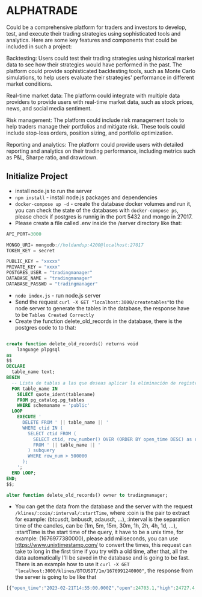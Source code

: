 # ALPHATRADE


Could be a comprehensive platform for traders and investors to develop, test, and execute their trading strategies using sophisticated tools and analytics. Here are some key features and components that could be included in such a project:

Backtesting: Users could test their trading strategies using historical market data to see how their strategies would have performed in the past. The platform could provide sophisticated backtesting tools, such as Monte Carlo simulations, to help users evaluate their strategies' performance in different market conditions.

Real-time market data: The platform could integrate with multiple data providers to provide users with real-time market data, such as stock prices, news, and social media sentiment.

Risk management: The platform could include risk management tools to help traders manage their portfolios and mitigate risk. These tools could include stop-loss orders, position sizing, and portfolio optimization.

Reporting and analytics: The platform could provide users with detailed reporting and analytics on their trading performance, including metrics such as P&L, Sharpe ratio, and drawdown.

## Initialize Project

- install node.js to run the server
- `npm install` - install node.js packages and dependencies
- `docker-compose up -d` - create the database docker volumes and run it, you can check the state of the databases with `docker-compose ps`, please check if postgres is runnig in the port 5432 and mongo in 27017.
- Please create a file called .env inside the /server directory like that:
```javascript
API_PORT=3000

MONGO_URI= mongodb://holdandup:4200@localhost:27017
TOKEN_KEY = secret

PUBLIC_KEY = "xxxxx"
PRIVATE_KEY = "xxxx"
POSTGRES_USER = "tradingmanager"
DATABASE_NAME = "tradingmanager"
DATABASE_PASSWD = "tradingmanager"
```
- `node index.js` - run node.js server
- Send the request `curl -X GET "localhost:3000/createtables"`to the node server to generate the tables in the database, the response have to be `Tables Created Correctly`
- Create the function delete_old_records in the database, there is the postgres code to to that:
```sql

create function delete_old_records() returns void
    language plpgsql
as
$$
DECLARE
  table_name text;
BEGIN
  -- Lista de tablas a las que deseas aplicar la eliminación de registros antiguos
  FOR table_name IN 
    SELECT quote_ident(tablename)
    FROM pg_catalog.pg_tables
    WHERE schemaname = 'public'
  LOOP
    EXECUTE '
      DELETE FROM ' || table_name || ' 
      WHERE ctid IN (
        SELECT ctid FROM (
          SELECT ctid, row_number() OVER (ORDER BY open_time DESC) as row_num
          FROM ' || table_name || '
        ) subquery
        WHERE row_num > 500000
      );
    ';
  END LOOP;
END;
$$;

alter function delete_old_records() owner to tradingmanager;

```
- You can get the data from the database and the server with the request `/klines/:coin/:interval/:startTime`, where :coin is the pair to extract for example: (btcusdt, bnbusdt, adausdt, ...), :interval is the separation time of the candles, can be (1m, 5m, 15m, 30m, 1h, 2h, 4h, 1d, ...), :startTime is the start time of the query, it have to be a unix time, for example: (1676977380000), please add miliseconds, you can use https://www.unixtimestamp.com/ to convert the times, this request can take to long in the first time if you try with a old time, after that, all the data automatically I'll be saved in the database and is going to be fast. There is an example how to use it `curl -X GET "localhost:3000/klines/BTCUSDT/1m/1676991240000"`, the response from the server is going to be like that 
```javascript
[{"open_time":"2023-02-21T14:55:00.000Z","open":24703.1,"high":24727.4,"low":24695.1,"close":24707.1,"volume":346.937,"close_time":"2023-02-21T14:55:59.999Z","n_trades":2527}]
```
